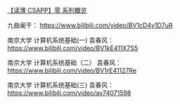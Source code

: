 [【读薄 CSAPP】零 系列概览](https://wdxtub.com/csapp/thin-csapp-0/2016/04/16/)

九曲阑干： https://www.bilibili.com/video/BV1cD4y1D7uR

南京大学 计算机系统基础(一)  袁春风： https://www.bilibili.com/video/BV1kE411X7S5

南京大学 计算机系统基础（二） 袁春风： https://www.bilibili.com/video/BV1rE41127Re

南京大学 计算机系统基础(三)  袁春风： https://www.bilibili.com/video/av74071598




